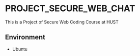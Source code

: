 # PROJECT_SECURE_WEB_CHAT
This is a Project of Secure Web Coding Course at HUST

## Environment
* Ubuntu 
